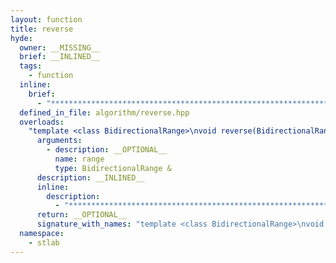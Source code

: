 ```yaml
---
layout: function
title: reverse
hyde:
  owner: __MISSING__
  brief: __INLINED__
  tags:
    - function
  inline:
    brief:
      - "**********************************************************************************************"
  defined_in_file: algorithm/reverse.hpp
  overloads:
    "template <class BidirectionalRange>\nvoid reverse(BidirectionalRange &)":
      arguments:
        - description: __OPTIONAL__
          name: range
          type: BidirectionalRange &
      description: __INLINED__
      inline:
        description:
          - "**********************************************************************************************"
      return: __OPTIONAL__
      signature_with_names: "template <class BidirectionalRange>\nvoid reverse(BidirectionalRange & range)"
  namespace:
    - stlab
---
```

